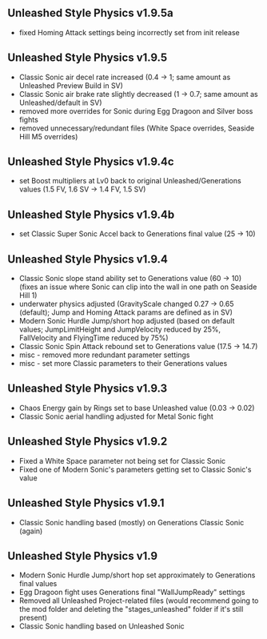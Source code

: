 ## Unleashed Style Physics v1.9.5a
- fixed Homing Attack settings being incorrectly set from init release

## Unleashed Style Physics v1.9.5
- Classic Sonic air decel rate increased (0.4 → 1; same amount as Unleashed Preview Build in SV)
- Classic Sonic air brake rate slightly decreased (1 → 0.7; same amount as Unleashed/default in SV)
- removed more overrides for Sonic during Egg Dragoon and Silver boss fights
- removed unnecessary/redundant files (White Space overrides, Seaside Hill M5 overrides)

## Unleashed Style Physics v1.9.4c
- set Boost multipliers at Lv0 back to original Unleashed/Generations values (1.5 FV, 1.6 SV → 1.4 FV, 1.5 SV)

## Unleashed Style Physics v1.9.4b
- set Classic Super Sonic Accel back to Generations final value (25 → 10)

## Unleashed Style Physics v1.9.4
- Classic Sonic slope stand ability set to Generations value (60 → 10) (fixes an issue where Sonic can clip into the wall in one path on Seaside Hill 1)
- underwater physics adjusted (GravityScale changed 0.27 → 0.65 (default); Jump and Homing Attack params are defined as in SV)
- Modern Sonic Hurdle Jump/short hop adjusted (based on default values; JumpLimitHeight and JumpVelocity reduced by 25%, FallVelocity and FlyingTime reduced by 75%)
- Classic Sonic Spin Attack rebound set to Generations value (17.5 → 14.7)
- misc - removed more redundant parameter settings
- misc - set more Classic parameters to their Generations values

## Unleashed Style Physics v1.9.3
- Chaos Energy gain by Rings set to base Unleashed value (0.03 → 0.02)
- Classic Sonic aerial handling adjusted for Metal Sonic fight

## Unleashed Style Physics v1.9.2
- Fixed a White Space parameter not being set for Classic Sonic
- Fixed one of Modern Sonic's parameters getting set to Classic Sonic's value

## Unleashed Style Physics v1.9.1
- Classic Sonic handling based (mostly) on Generations Classic Sonic (again)

## Unleashed Style Physics v1.9
- Modern Sonic Hurdle Jump/short hop set approximately to Generations final values
- Egg Dragoon fight uses Generations final "WallJumpReady" settings
- Removed all Unleashed Project-related files (would recommend going to the mod folder and deleting the "stages_unleashed" folder if it's still present)
- Classic Sonic handling based on Unleashed Sonic
